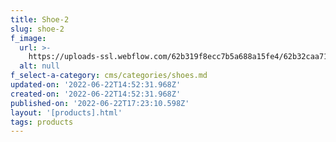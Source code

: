 ```yaml
---
title: Shoe-2
slug: shoe-2
f_image:
  url: >-
    https://uploads-ssl.webflow.com/62b319f8ecc7b5a688a15fe4/62b32caa710933cdfd5eb13d_Shot_01_029_R.jpg
  alt: null
f_select-a-category: cms/categories/shoes.md
updated-on: '2022-06-22T14:52:31.968Z'
created-on: '2022-06-22T14:52:31.968Z'
published-on: '2022-06-22T17:23:10.598Z'
layout: '[products].html'
tags: products
---
```



